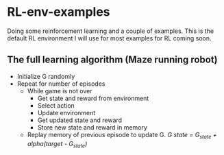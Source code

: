 # RL-env-examples
Doing some reinforcement learning and a couple of examples. This is the default RL environment I will use for most examples for RL coming soon.

## The full learning algorithm (Maze running robot)
* Initialize G randomly     
* Repeat for number of episodes  
    * While game is not over   
         * Get state and reward from environment  
         * Select action  
         * Update environment   
         * Get updated state and reward  
         * Store new state and reward in memory   
    * Replay memory of previous episode to update G.
    *G state = G<sub>state</sub> + alpha(target - G<sub>state</sub>)*
    